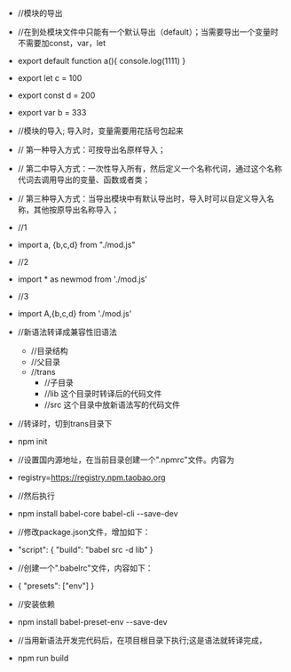 - //模块的导出
- //在到处模块文件中只能有一个默认导出（default）；当需要导出一个变量时不需要加const，var，let
- export default function a(){
    console.log(1111)
}

- export let c = 100
- export const d = 200
- export var b = 333

- //模块的导入; 导入时，变量需要用花括号包起来
- // 第一种导入方式：可按导出名原样导入；
- // 第二中导入方式：一次性导入所有，然后定义一个名称代词，通过这个名称代词去调用导出的变量、函数或者类；
- // 第三种导入方式：当导出模块中有默认导出时，导入时可以自定义导入名称，其他按原导出名称导入； 

- //1
- import a, {b,c,d} from "./mod.js"

- //2
- import * as newmod from './mod.js'

- //3
- import A,{b,c,d} from './mod.js'

- //新语法转译成兼容性旧语法
    - //目录结构
    - //父目录
    - //trans
        - //子目录
        - //lib  这个目录时转译后的代码文件
        - //src  这个目录中放新语法写的代码文件
- //转译时，切到trans目录下
- npm init
- //设置国内源地址，在当前目录创建一个".npmrc"文件。内容为
- registry=https://registry.npm.taobao.org
- //然后执行
- npm install babel-core babel-cli --save-dev 
- //修改package.json文件，增加如下：
- "script": {
    "build": "babel src -d lib"
}

- //创建一个".babelrc"文件，内容如下：
-  {
    "presets": ["env"]
}

- //安装依赖
- npm install babel-preset-env --save-dev 

- //当用新语法开发完代码后，在项目根目录下执行;这是语法就转译完成，
- npm run build 